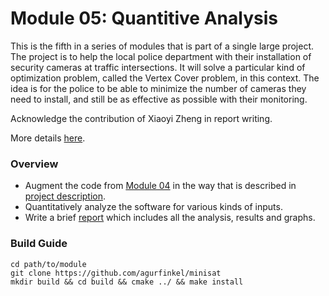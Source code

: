 # Module 05: Quantitive Analysis

This is the fifth in a series of modules that is part of a single large project. The project is to
help the local police department with their installation of security cameras at traffic intersections.
It will solve a particular kind of optimization problem, called the Vertex Cover problem, in this
context. The idea is for the police to be able to minimize the number of cameras they need to
install, and still be as effective as possible with their monitoring.

Acknowledge the contribution of Xiaoyi Zheng in report writing.

More details [here](https://github.com/Adiactive/Monitor-Location-Optimization/blob/master/05-quantitive-analysis/ece650.project.pdf).

### Overview

+ Augment the code from [Module 04](https://github.com/Adiactive/Monitor-Location-Optimization/tree/master/04-vertex-cover) in the way that is described in [project description](https://github.com/Adiactive/Monitor-Location-Optimization/blob/master/05-quantitive-analysis/ece650.project.pdf).
+ Quantitatively analyze the software for various kinds of inputs.
+ Write a brief [report](https://github.com/Adiactive/Monitor-Location-Optimization/blob/master/05-quantitive-analysis/report.pdf) which includes all the analysis, results and graphs.

### Build Guide

```
cd path/to/module
git clone https://github.com/agurfinkel/minisat
mkdir build && cd build && cmake ../ && make install
```




